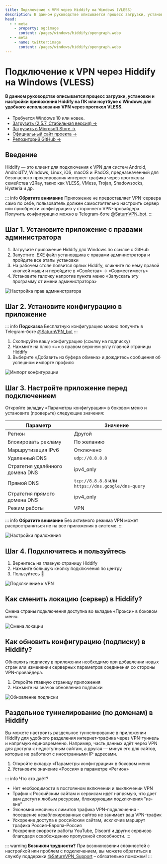 ```yaml
---
title: Подключение к VPN через Hiddify на Windows (VLESS)
description: В данном руководстве описывается процесс загрузки, установки и настройки приложения Hiddify на ПК или ноутбуке с Windows для удобного использования VPN через протокол VLESS.
head:
  - - meta
    - property: og:image
      content: /pages/windows/hiddify/opengraph.webp
  - - meta
    - name: twitter:image
      content: /pages/windows/hiddify/opengraph.webp
---
```


# Подключение к VPN через Hiddify на Windows (VLESS)

#### В данном руководстве описывается процесс загрузки, установки и настройки приложения Hiddify на ПК или ноутбуке с Windows для удобного использования VPN через протокол VLESS.

- Требуется Windows 10 или новее.
- [Загрузить (2.5.7, Стабильная версия) →](https://github.com/hiddify/hiddify-app/releases/download/v2.5.7/Hiddify-Windows-Setup-x64.exe)
- [Загрузить в Microsoft Store →](https://apps.microsoft.com/detail/9pdfnl3qv2s5?hl=ru-RU&gl=RU)
- [Официальный сайт проекта →](https://Hiddify.com/)
- [Репозиторий GitHub →](https://github.com/hiddify/hiddify-app)


## Введение

Hiddify — это клиент для подключения к VPN для систем Android, AndroidTV, Windows, Linux, iOS, macOS и iPadOS, предназначенный для безопасного проксирования интернет‑трафика через протоколы семейства v2Ray, таких как VLESS, VMess, Trojan, Shadowsocks, Hysteria и др.

::: info **Обратите внимание** 
Приложение не предоставляет VPN-сервера само по себе, пользователь должен самостоятельно настроить сервер или приобрести конфигурацию у стороннего VPN-провайдера. Получить конфигурацию можно в Telegram-боте [@SaturnVPN_bot](https://yagla.tv/cmHVGSN).
:::

## Шаг 1. Установите приложение с правами администратора

1. Загрузите приложение Hiddify для Windows по ссылке с GitHub
2. Запустите .EXE файл установщика с правами администратора и пройдите все этапы установки
3. На рабочем столе появится ярлык Hiddify, кликните по нему правой кнопкой мыши и перейдите в «Свойства» → «Совместимость»
4. Установите галочку напротив пункта меню «Запускать эту программу от имени администратора»

![Настройка прав администратора](/pages/windows/hiddify/1.webp)

## Шаг 2. Установите конфигурацию в приложение

::: info **Подсказка** 
Бесплатную конфигурацию можно получить в Telegram-боте [@SaturnVPN_bot](https://yagla.tv/cmHVGSN)
:::

1. Скопируйте вашу конфигурацию (ссылку на подписку)
2. Нажмите на плюс «+» в правом верхнем углу главной страницы Hiddify
3. Выберите «Добавить из буфера обмена» и дождитесь сообщения об успешном импорте профиля

![Импорт конфигурации](/pages/windows/hiddify/2.webp)

## Шаг 3. Настройте приложение перед подключением

Откройте вкладку «Параметры конфигурации» в боковом меню и установите (проверьте) следующие значения:

| Параметр | Значение |
|----------|----------|
| Регион | Другой |
| Блокировать рекламу | По желанию |
| Маршрутизация IPv6 | Отключено |
| Удаленный DNS | `udp://8.8.8.8` |
| Стратегия удалённого домена DNS | ipv4_only |
| Прямой DNS | `tcp://8.8.8.8` или `https://dns.google/dns-query` |
| Стратегия прямого домена DNS | ipv4_only |
| Режим работы | VPN |

::: info **Обратите внимание** 
Без активного режима VPN может распространяться не на все приложения в системе.
:::

![Настройки приложения](/pages/windows/hiddify/3.webp)

## Шаг 4. Подключитесь и пользуйтесь

1. Вернитесь на главную страницу Hiddify
2. Нажмите большую кнопку подключения по центрy
3. Пользуйтесь 🙂

![Подключение к VPN](/pages/windows/hiddify/4.webp)

## Как сменить локацию (сервер) в Hiddify?
Смена страны подключения доступна во вкладке «Прокси» в боковом меню.

![Смена локации](/pages/windows/hiddify/6.webp)

## Как обновить конфигурацию (подписку) в Hiddify?
Обновлять подписку в приложении необходимо при добавлении новых стран или изменении серверных параметров соединения со стороны VPN-провайдера.
1. Откройте главную страницу приложения
2. Нажмите на значок обновления подписки

![Обновление подписки](/pages/windows/hiddify/5.webp)

## Раздельное туннелирование (по доменам) в Hiddify

Вы можете настроить раздельное туннелирование в приложении Hiddify для удобного разделения интернет-трафика через VPN-туннель и напрямую единовременно. Например, часть данных идёт через VPN для доступа к недоступным сайтам, а другая — минуя его для сайтов, которые не работают с иностранными IP-адресами.

1. Откройте вкладку «Параметры конфигурации» в боковом меню
2. Установите значение «Россия» в параметре «Регион»

::: info Что это даёт?
- Нет необходимости в постоянном включении и выключении VPN
- Трафик к Российским сайтам и сервисам идёт напрямую, что дает вам доступ к любым ресурсам, блокирующим подключения "из-вне"
- Экономия месячных лимитов трафика VPN-подключения - посещение незаблокированных сайтов не занимает ваш VPN-трафик
- Ускорение доступа к российским сайтам, исключив маршрут трафика Россия–Европа–Россия
- Ускорение скорости работы YouTube, Discord и других сервисов благодаря освобождению пропускной способности.
:::

::: warning **Возникли трудности?** 
При возникновении сложностей с настройкой или проблем с подключением, вы можете обратиться в службу поддержки [@SaturnVPN_Support](https://t.me/SaturnVPN_Support) – обязательно поможем!
:::